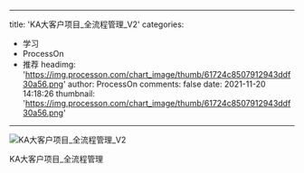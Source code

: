 
---
title: 'KA大客户项目_全流程管理_V2'
categories: 
 - 学习
 - ProcessOn
 - 推荐
headimg: 'https://img.processon.com/chart_image/thumb/61724c8507912943ddf30a56.png'
author: ProcessOn
comments: false
date: 2021-11-20 14:18:26
thumbnail: 'https://img.processon.com/chart_image/thumb/61724c8507912943ddf30a56.png'
---

<div>   
<img class="thumb" alt="KA大客户项目_全流程管理_V2" src="https://img.processon.com/chart_image/thumb/61724c8507912943ddf30a56.png" referrerpolicy="no-referrer">
<p>KA大客户项目_全流程管理</p>  
</div>
            